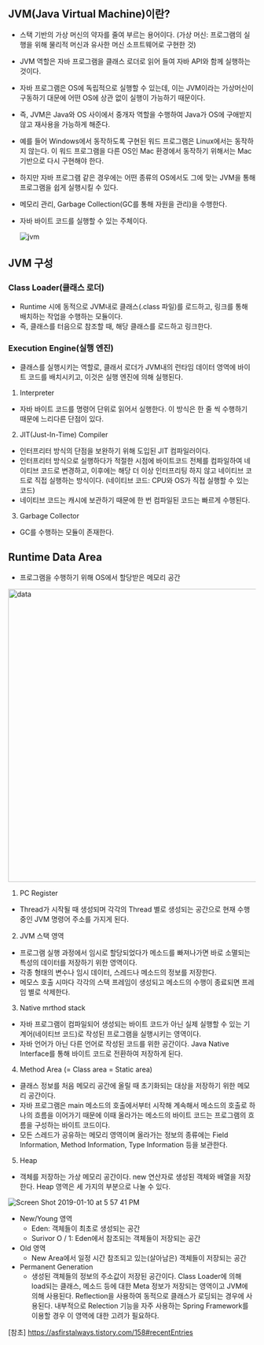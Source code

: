 ## JVM(Java Virtual Machine)이란?
* 스택 기반의 가상 머신의 약자를 줄여 부르는 용어이다. (가상 머신: 프로그램의 실행을 위해 물리적 머신과 유사한 머신 소프트웨어로 구현한 것)
* JVM 역할은 자바 프로그램을 클래스 로더로 읽어 들여 자바 API와 함께 실행하는 것이다.
* 자바 프로그램은 OS에 독립적으로 실행할 수 있는데, 이는 JVM이라는 가상머신이 구동하기 대문에 어떤 OS에 상관 없이 실행이 가능하기 때문이다.
* 즉, JVM은 Java와 OS 사이에서 중개자 역할을 수행하여 Java가 OS에 구애받지 않고 재사용을 가능하게 해준다.
* 예를 들어 Windows에서 동작하도록 구현된 워드 프로그램은 Linux에서는 동작하지 않는다. 이 워드 프로그램을 다른 OS인 Mac 환경에서 동작하기 위해서는 Mac 기반으로 다시 구현해야 한다.
* 하지만 자바 프로그램 같은 경우에는 어떤 종류의 OS에서도 그에 맞는 JVM을 통해 프로그램을 쉽게 실행시킬 수 있다.
* 메모리 관리, Garbage Collection(GC를 통해 자원을 관리)을 수행한다.
* 자바 바이트 코드를 실행할 수 있는 주체이다.

  ![jvm](https://user-images.githubusercontent.com/62649762/127267488-d3de417d-9a71-4dd5-a8e7-0b04711f8901.jpeg)

## JVM 구성

### Class Loader(클래스 로더)
* Runtime 시에 동적으로 JVM내로 클래스(.class 파일)를 로드하고, 링크를 통해 배치하는 작업을 수행하는 모듈이다.
* 즉, 클래스를 터음으로 참조할 때, 해당 클래스를 로드하고 링크한다.

### Execution Engine(실행 엔진)
* 클래스를 실행시키는 역할로, 클래서 로더가 JVM내의 런타임 데이터 영역에 바이트 코드를 배치시키고, 이것은 실행 엔진에 의해 실행된다.

1. Interpreter
* 자바 바이트 코드를 명령어 단위로 읽어서 실행한다. 이 방식은 한 줄 씩 수행하기 때문에 느리다른 단점이 있다.
2. JIT(Just-In-Time) Compiler
* 인터프리터 방식의 단점을 보완하기 위해 도입된 JIT 컴파일러이다.
* 인터프리터 방식으로 실행하다가 적절한 시점에 바이트코드 전체를 컴파일하여 네이티브 코드로 변경하고, 이후에는 해당 더 이상 인터프리팅 하지 않고 네이티브 코드로 직접 실행하는 방식이다. (네이티브 코드: CPU와 OS가 직접 실행할 수 있는 코드)
* 네이티브 코드는 캐시에 보관하기 때문에 한 번 컴파일된 코드는 빠르게 수행된다.
3. Garbage Collector
* GC를 수행하는 모듈이 존재한다.

## Runtime Data Area
* 프로그램을 수행하기 위해 OS에서 할당받은 메모리 공간

<img width="595" alt="data" src="https://user-images.githubusercontent.com/62649762/127269209-04fdf32d-eab9-499d-9811-b943813b1957.png">

1. PC Register
* Thread가 시작될 때 생성되며  각각의 Thread 별로 생성되는 공간으로 현재 수행 중인 JVM 명령어 주소를 가지게 된다.

2. JVM 스택 영역
* 프로그램 실행 과정에서 임시로 할당되었다가 메소드를 빠져나가면 바로 소멸되는 특성의 데이터를 저장하기 위한 영역이다.
* 각종 형태의 변수나 임시 데이터, 스레드나 메소드의 정보를 저장한다.
* 메모스 호출 시마다 각각의 스택 프레임이 생성되고 메소드의 수행이 종료되면 프레임 별로 삭제한다.

3. Native mrthod stack
* 자바 프로그램이 컴파일되어 생성되는 바이트 코드가 아닌 실제 실행할 수 있는 기계어(네이티브 코드)로 작성된 프로그램을 실행시키는 영역이다.
* 자바 언어가 아닌 다른 언어로 작성된 코드를 위한 공간이다. Java Native Interface를 통해 바이트 코드로 전환하여 저장하게 된다.

4. Method Area (= Class area = Static area)
* 클래스 정보를 처음 메모리 공간에 올릴 때 초기화되는 대상을 저장하기 위한 메모리 공간이다.
* 자바 프로그램은 main 메소드의 호출에서부터 시작해 계속해서 메소드의 호출로 하나의 흐름을 이어가기 때문에 이때 올라가는 메소드의 바이트 코드는 프로그램의 흐름을 구성하는 바이트 코드이다.
* 모든 스레드가 공유하는 메모리 영역이며 올라가는 정보의 종류에는 Field Information, Method Information, Type Information 등을 보관한다.

5. Heap
* 객체를 저장하는 가상 메모리 공간이다. new 연산자로 생성된 객체와 배열을 저장한다. Heap 영역은 세 가지의 부분으로 나눌 수 있다.

![Screen Shot 2019-01-10 at 5 57 41 PM](https://user-images.githubusercontent.com/62649762/127275038-396dce49-4bac-403d-a34a-5ab44218f8aa.png)

* New/Young 영역
  * Eden: 객체들이 최초로 생성되는 공간
  * Surivor O / 1: Eden에서 참조되는 객체들이 저장되는 공간
* Old 영역
  * New Area에서 일정 시간 참조되고 있는(살아남은) 객체들이 저장되는 공간
* Permanent Generation
  * 생성된 객체들의 정보의 주소값이 저장된 공간이다. Class Loader에 의해 load되는 클래스, 메소드 등에 대한 Meta 정보가 저장되는 영역이고 JVM에 의해 사용된다. Reflection을 사용하여 동적으로 클래스가 로딩되는 경우에 사용된다. 내부적으로 Relection 기능을 자주 사용하는 Spring Framework를 이용할 경우 이 영역에 대한 고려가 필요하다.



[참초] https://asfirstalways.tistory.com/158#recentEntries





